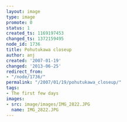 ```yaml
---
layout: image
type: image
promote: 0
status: 1
created_ts: 1169197453
changed_ts: 1372159495
node_id: 1736
title: Pohutukawa closeup
author: anj
created: '2007-01-19'
changed: '2013-06-25'
redirect_from:
- "/node/1736/"
permalink: "/2007/01/19/pohutukawa_closeup/"
tags:
- The first few days
images:
- src: image/images/IMG_2822.JPG
  name: IMG_2822.JPG
---
```


